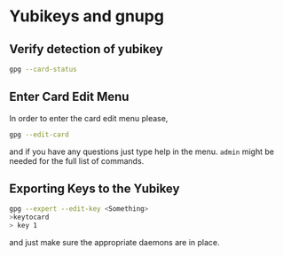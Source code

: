 # Yubikeys and gnupg

## Verify detection of yubikey

```bash
gpg --card-status
```

## Enter Card Edit Menu

In order to enter the card edit menu please,

```bash
gpg --edit-card
```

and if you have any questions just type help in the menu.
`admin` might be needed for the full list of commands.

## Exporting Keys to the Yubikey

```bash
gpg --expert --edit-key <Something>
>keytocard
> key 1
```

and just make sure the appropriate daemons are in place.
